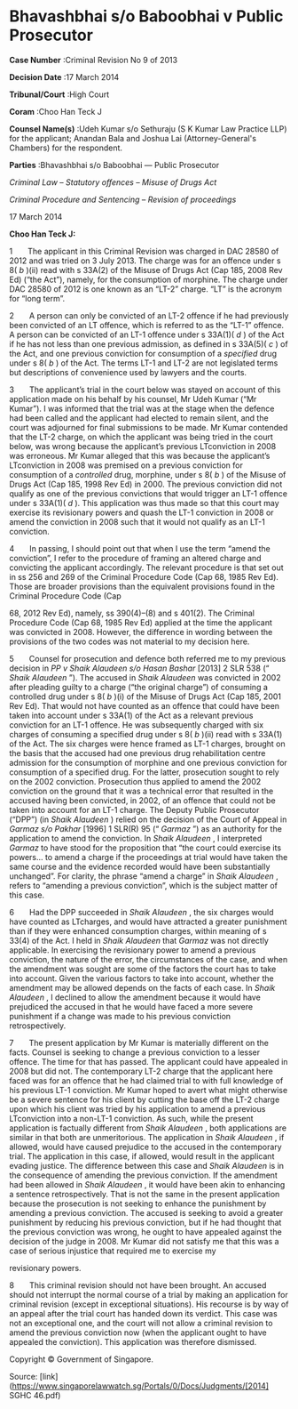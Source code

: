# Bhavashbhai s/o Baboobhai v Public Prosecutor 



**Case Number** :Criminal Revision No 9 of 2013 

**Decision Date** :17 March 2014 

**Tribunal/Court** :High Court 

**Coram** :Choo Han Teck J 

**Counsel Name(s)** :Udeh Kumar s/o Sethuraju (S K Kumar Law Practice LLP) for the applicant; Anandan Bala and Joshua Lai (Attorney-General's Chambers) for the respondent. 

**Parties** :Bhavashbhai s/o Baboobhai — Public Prosecutor 

_Criminal Law_ – _Statutory offences_ – _Misuse of Drugs Act_ 

_Criminal Procedure and Sentencing_ – _Revision of proceedings_ 

17 March 2014 

**Choo Han Teck J:** 

1       The applicant in this Criminal Revision was charged in DAC 28580 of 2012 and was tried on 3 July 2013. The charge was for an offence under s 8( _b_ )(ii) read with s 33A(2) of the Misuse of Drugs Act (Cap 185, 2008 Rev Ed) (“the Act”), namely, for the consumption of morphine. The charge under DAC 28580 of 2012 is one known as an “LT-2” charge. “LT” is the acronym for “long term”. 

2       A person can only be convicted of an LT-2 offence if he had previously been convicted of an LT offence, which is referred to as the “LT-1” offence. A person can be convicted of an LT-1 offence under s 33A(1)( _d_ ) of the Act if he has not less than one previous admission, as defined in s 33A(5)( _c_ ) of the Act, and one previous conviction for consumption of a _specified_ drug under s 8( _b_ ) of the Act. The terms LT-1 and LT-2 are not legislated terms but descriptions of convenience used by lawyers and the courts. 

3       The applicant’s trial in the court below was stayed on account of this application made on his behalf by his counsel, Mr Udeh Kumar (“Mr Kumar”). I was informed that the trial was at the stage when the defence had been called and the applicant had elected to remain silent, and the court was adjourned for final submissions to be made. Mr Kumar contended that the LT-2 charge, on which the applicant was being tried in the court below, was wrong because the applicant’s previous LTconviction in 2008 was erroneous. Mr Kumar alleged that this was because the applicant’s LTconviction in 2008 was premised on a previous conviction for consumption of a _controlled_ drug, morphine, under s 8( _b_ ) of the Misuse of Drugs Act (Cap 185, 1998 Rev Ed) in 2000. The previous conviction did not qualify as one of the previous convictions that would trigger an LT-1 offence under s 33A(1)( _d_ ). This application was thus made so that this court may exercise its revisionary powers and quash the LT-1 conviction in 2008 or amend the conviction in 2008 such that it would not qualify as an LT-1 conviction. 

4       In passing, I should point out that when I use the term “amend the conviction”, I refer to the procedure of framing an altered charge and convicting the applicant accordingly. The relevant procedure is that set out in ss 256 and 269 of the Criminal Procedure Code (Cap 68, 1985 Rev Ed). Those are broader provisions than the equivalent provisions found in the Criminal Procedure Code (Cap 


68, 2012 Rev Ed), namely, ss 390(4)–(8) and s 401(2). The Criminal Procedure Code (Cap 68, 1985 Rev Ed) applied at the time the applicant was convicted in 2008. However, the difference in wording between the provisions of the two codes was not material to my decision here. 

5       Counsel for prosecution and defence both referred me to my previous decision in _PP v Shaik Alaudeen s/o Hasan Bashar_ <span class="citation">[2013] 2 SLR 538</span> (“ _Shaik Alaudeen_ ”). The accused in _Shaik Alaudeen_ was convicted in 2002 after pleading guilty to a charge (“the original charge”) of consuming a controlled drug under s 8( _b_ )(i) of the Misuse of Drugs Act (Cap 185, 2001 Rev Ed). That would not have counted as an offence that could have been taken into account under s 33A(1) of the Act as a relevant previous conviction for an LT-1 offence. He was subsequently charged with six charges of consuming a specified drug under s 8( _b_ )(ii) read with s 33A(1) of the Act. The six charges were hence framed as LT-1 charges, brought on the basis that the accused had one previous drug rehabilitation centre admission for the consumption of morphine and one previous conviction for consumption of a specified drug. For the latter, prosecution sought to rely on the 2002 conviction. Prosecution thus applied to amend the 2002 conviction on the ground that it was a technical error that resulted in the accused having been convicted, in 2002, of an offence that could not be taken into account for an LT-1 charge. The Deputy Public Prosecutor (“DPP”) (in _Shaik Alaudeen_ ) relied on the decision of the Court of Appeal in _Garmaz s/o Pakhar_ <span class="citation">[1996] 1 SLR(R) 95</span> (“ _Garmaz_ ”) as an authority for the application to amend the conviction. In _Shaik Alaudeen_ , I interpreted _Garmaz_ to have stood for the proposition that “the court could exercise its powers... to amend a charge if the proceedings at trial would have taken the same course and the evidence recorded would have been substantially unchanged”. For clarity, the phrase “amend a charge” in _Shaik Alaudeen_ , refers to “amending a previous conviction”, which is the subject matter of this case. 

6       Had the DPP succeeded in _Shaik Alaudeen_ , the six charges would have counted as LTcharges, and would have attracted a greater punishment than if they were enhanced consumption charges, within meaning of s 33(4) of the Act. I held in _Shaik Alaudeen_ that _Garmaz_ was not directly applicable. In exercising the revisionary power to amend a previous conviction, the nature of the error, the circumstances of the case, and when the amendment was sought are some of the factors the court has to take into account. Given the various factors to take into account, whether the amendment may be allowed depends on the facts of each case. In _Shaik Alaudeen_ , I declined to allow the amendment because it would have prejudiced the accused in that he would have faced a more severe punishment if a change was made to his previous conviction retrospectively. 

7       The present application by Mr Kumar is materially different on the facts. Counsel is seeking to change a previous conviction to a lesser offence. The time for that has passed. The applicant could have appealed in 2008 but did not. The contemporary LT-2 charge that the applicant here faced was for an offence that he had claimed trial to with full knowledge of his previous LT-1 conviction. Mr Kumar hoped to avert what might otherwise be a severe sentence for his client by cutting the base off the LT-2 charge upon which his client was tried by his application to amend a previous LTconviction into a non-LT-1 conviction. As such, while the present application is factually different from _Shaik Alaudeen_ , both applications are similar in that both are unmeritorious. The application in _Shaik Alaudeen_ , if allowed, would have caused prejudice to the accused in the contemporary trial. The application in this case, if allowed, would result in the applicant evading justice. The difference between this case and _Shaik Alaudeen_ is in the consequence of amending the previous conviction. If the amendment had been allowed in _Shaik Alaudeen_ , it would have been akin to enhancing a sentence retrospectively. That is not the same in the present application because the prosecution is not seeking to enhance the punishment by amending a previous conviction. The accused is seeking to avoid a greater punishment by reducing his previous conviction, but if he had thought that the previous conviction was wrong, he ought to have appealed against the decision of the judge in 2008. Mr Kumar did not satisfy me that this was a case of serious injustice that required me to exercise my 


revisionary powers. 

8       This criminal revision should not have been brought. An accused should not interrupt the normal course of a trial by making an application for criminal revision (except in exceptional situations). His recourse is by way of an appeal after the trial court has handed down its verdict. This case was not an exceptional one, and the court will not allow a criminal revision to amend the previous conviction now (when the applicant ought to have appealed the conviction). This application was therefore dismissed. 

 Copyright © Government of Singapore. 


Source: [link](https://www.singaporelawwatch.sg/Portals/0/Docs/Judgments/[2014] SGHC 46.pdf)
